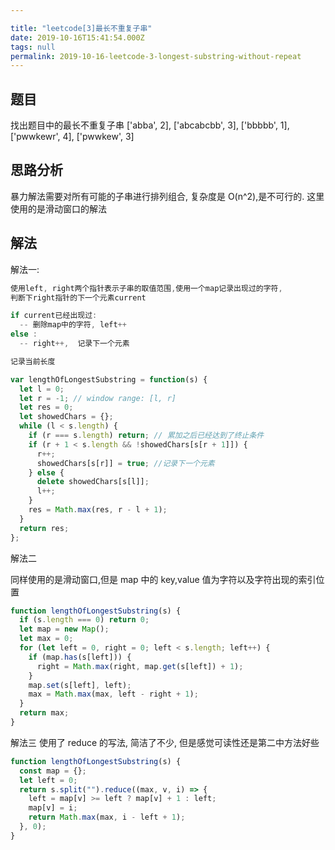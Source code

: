 ```yaml
---

title: "leetcode[3]最长不重复子串"
date: 2019-10-16T15:41:54.000Z
tags: null
permalink: 2019-10-16-leetcode-3-longest-substring-without-repeat
---
```


## 题目

找出题目中的最长不重复子串
['abba', 2],
['abcabcbb', 3],
['bbbbb', 1],
['pwwkewr', 4],
['pwwkew', 3]

## 思路分析

暴力解法需要对所有可能的子串进行排列组合, 复杂度是 O(n^2),是不可行的.
这里使用的是滑动窗口的解法

## 解法

解法一:

```js
使用left, right两个指针表示子串的取值范围,使用一个map记录出现过的字符,
判断下right指针的下一个元素current

if current已经出现过:
  -- 删除map中的字符, left++
else :
  -- right++,  记录下一个元素

记录当前长度
```

```js
var lengthOfLongestSubstring = function(s) {
  let l = 0;
  let r = -1; // window range: [l, r]
  let res = 0;
  let showedChars = {};
  while (l < s.length) {
    if (r === s.length) return; // 累加之后已经达到了终止条件
    if (r + 1 < s.length && !showedChars[s[r + 1]]) {
      r++;
      showedChars[s[r]] = true; //记录下一个元素
    } else {
      delete showedChars[s[l]];
      l++;
    }
    res = Math.max(res, r - l + 1);
  }
  return res;
};
```

解法二

同样使用的是滑动窗口,但是 map 中的 key,value 值为字符以及字符出现的索引位置

```js
function lengthOfLongestSubstring(s) {
  if (s.length === 0) return 0;
  let map = new Map();
  let max = 0;
  for (let left = 0, right = 0; left < s.length; left++) {
    if (map.has(s[left])) {
      right = Math.max(right, map.get(s[left]) + 1);
    }
    map.set(s[left], left);
    max = Math.max(max, left - right + 1);
  }
  return max;
}
```

解法三
使用了 reduce 的写法, 简洁了不少, 但是感觉可读性还是第二中方法好些

```js
function lengthOfLongestSubstring(s) {
  const map = {};
  let left = 0;
  return s.split("").reduce((max, v, i) => {
    left = map[v] >= left ? map[v] + 1 : left;
    map[v] = i;
    return Math.max(max, i - left + 1);
  }, 0);
}
```
